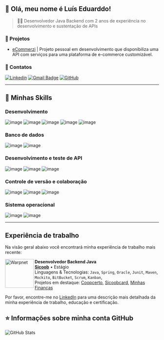 ## 💜 Olá, meu nome é <strong>Luís Eduarddo!</strong>

> 👨‍💻 Desenvolvedor Java Backend com 2 anos de experiência no desenvolvimento e sustentação de APIs

### 🔭 Projetos

- [eCommerzi](https://github.com/luisalmeida-dev/eCommerzi) | Projeto pessoal em desenvolvimento que disponibiliza uma API com serviços para uma plataforma de e-commerce customizável.

 ### 💬 Contatos

[![Linkedin](https://img.shields.io/badge/-devluisalmeida-blue?style=flat-square&logo=Linkedin&logoColor=white&link=https://www.linkedin.com/in/devluisalmeida/)](https://www.linkedin.com/in/devluisalmeida/)
[![Gmail Badge](https://img.shields.io/badge/-anjos.luiseduardo@gmail.com-006bed?style=flat-square&logo=Gmail&logoColor=white&link=mailto:anjos.luiseduardo@gmail.com)](mailto:anjos.luiseduardo@gmail.com)
[![GitHub](https://img.shields.io/github/followers/luisalmeida-dev?label=follow&style=social)](https://github.com/luisalmeida-dev)

---

## 🚀 Minhas Skills

### Desenvolvimento

![image](https://img.shields.io/badge/Java-ED8B00?style=for-the-badge&logo=java&logoColor=white)
![image](https://img.shields.io/badge/Spring-6DB33F?style=for-the-badge&logo=spring&logoColor=white)
![image](https://img.shields.io/badge/Junit5-25A162?style=for-the-badge&logo=junit5&logoColor=white)
![image](https://img.shields.io/badge/apache_maven-C71A36?style=for-the-badge&logo=apachemaven&logoColor=white)
![image](https://img.shields.io/badge/Intellij%20Idea-000?logo=intellij-idea&style=for-the-badge)

### Banco de dados

![image](https://img.shields.io/badge/PostgreSQL-316192?style=for-the-badge&logo=postgresql&logoColor=white)
![image](https://img.shields.io/badge/Oracle-F80000?style=for-the-badge&logo=oracle&logoColor=white)

### Desenvolvimento e teste de API

![image](https://img.shields.io/badge/Swagger-85EA2D?style=for-the-badge&logo=Swagger&logoColor=white)
![image](https://img.shields.io/badge/Postman-FF6C37?style=for-the-badge&logo=Postman&logoColor=white)
![image](https://img.shields.io/badge/Insomnia-5849be?style=for-the-badge&logo=Insomnia&logoColor=white)


### Controle de versão e colaboração

![image](https://img.shields.io/badge/Git-E34F26?style=for-the-badge&logo=git&logoColor=white)
![image](https://img.shields.io/badge/GitHub-100000?style=for-the-badge&logo=github&logoColor=white)
![image](https://img.shields.io/badge/Bitbucket-0747a6?style=for-the-badge&logo=bitbucket&logoColor=white)

### Sistema operacional
![image](https://img.shields.io/badge/Windows-017AD7?style=for-the-badge&logo=windows&logoColor=white)
![image](https://img.shields.io/badge/Linux-E34F26?style=for-the-badge&logo=linux&logoColor=black)

---

## Experiência de trabalho

Na visão geral abaixo você encontrará minha experiência de trabalho mais recente:

[<img align="left" height="94px" width="94px" alt="Warpnet" src="https://play-lh.googleusercontent.com/GY-KNYDw_GFuEBK4C_iVXBqFX2VpIW3cJ5Yb-7BkWv363sNO19z8s_0rS0BQ40AXzms=w240-h480"/>](https://www.sicoob.com.br/)

**Desenvolvedor Backend Java** \
[**Sicoob**](https://www.sicoob.com.br/) • Estágio \
Linguagens & Tecnologias: `Java`, `Spring`, `Oracle`, `Junit`, `Maven`, `Mockito`, `BitBucket`, `Scrum`, `Kanban`,\
Projetos em destaque: [Coopcerto](https://www.coopcerto.com.br/), [Sicoobcard](<https://www.sicoobcard.com.br>), [Minhas Finanças](https://play.google.com/store/apps/details?id=tivit.com.cabal.sicoob.gf&hl=pt_BR&gl=US&pli=1)
<br/>



Por favor, encontre-me no [LinkedIn](https://www.linkedin.com/in/devluisalmeida/) para uma descrição mais detalhada da minha experiência de trabalho, educação e certificação.

## ⭐ Informações sobre minha conta GitHub

![GitHub Stats](https://github-readme-stats.vercel.app/api?username=luisalmeida-dev&show_icons=true)
